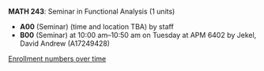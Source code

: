 **MATH 243**: Seminar in Functional Analysis (1 units)

- **A00** (Seminar) (time and location TBA) by staff
- **B00** (Seminar) at 10:00 am–10:50 am on Tuesday at APM 6402 by Jekel, David Andrew (A17249428)

[Enrollment numbers over time](./MATH243.tsv)

